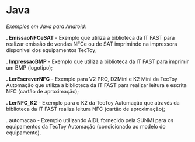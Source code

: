# Java

*Exemplos em Java para Android:*
<p><b>. EmissaoNFCeSAT</b> - Exemplo que utiliza a biblioteca da IT FAST para realizar emissão de vendas NFCe ou de SAT imprimindo na impressora disponivel dos equipamentos TecToy;</p>
<p><b>. ImpressaoBMP</b> - Exemplo que utiliza a biblioteca da IT FAST para imprimir um BMP (logotipo);</p>
<p><b>. LerEscreverNFC</b> - Exemplo para V2 PRO, D2Mini e K2 Mini da TecToy Automação que utiliza a biblioteca da IT FAST para realizar leitura e escrita NFC (cartão de aproximação);</p>
<p><b>. LerNFC_K2</b> - Exemplo para o K2 da TecToy Automação que através da biblioteca da IT FAST realiza leitura NFC (cartão de aproximação);</p>
<p>. automacao - Exemplo utilizando AIDL fornecido pela SUNMI para os equipamentos da TecToy Automação (condicionado ao modelo do equipamento).</p>
<br>
